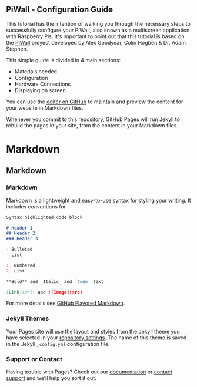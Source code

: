 ## PiWall - Configuration Guide

This tutorial has the intention of walking you through the necessary steps to successfully configure your PiWall, also known as a multiscreen application with Raspberry Pis. It's important to point out that this tutorial is based on the [PiWall](https://piwall.co.uk/) proyect developed by Alex Goodyear, Colin Hogben & Dr. Adam Stephen.

This simple guide is divided in 4 main sections:
- Materials needed
- Configuration
- Hardware Connections
- Displaying on screen


You can use the [editor on GitHub](https://github.com/PauloHJ/piwall/edit/master/README.md) to maintain and preview the content for your website in Markdown files.

Whenever you commit to this repository, GitHub Pages will run [Jekyll](https://jekyllrb.com/) to rebuild the pages in your site, from the content in your Markdown files.

# Markdown
## Markdown
### Markdown

Markdown is a lightweight and easy-to-use syntax for styling your writing. It includes conventions for

```markdown
Syntax highlighted code block

# Header 1
## Header 2
### Header 3

- Bulleted
- List

1. Numbered
2. List

**Bold** and _Italic_ and `Code` text

[Link](url) and ![Image](src)
```

For more details see [GitHub Flavored Markdown](https://guides.github.com/features/mastering-markdown/).

### Jekyll Themes

Your Pages site will use the layout and styles from the Jekyll theme you have selected in your [repository settings](https://github.com/PauloHJ/piwall/settings). The name of this theme is saved in the Jekyll `_config.yml` configuration file.

### Support or Contact

Having trouble with Pages? Check out our [documentation](https://docs.github.com/categories/github-pages-basics/) or [contact support](https://github.com/contact) and we’ll help you sort it out.
